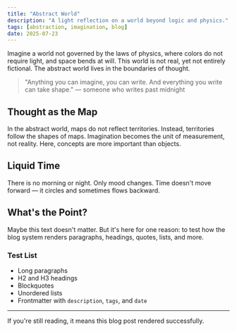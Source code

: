 ```yaml
---
title: "Abstract World"
description: "A light reflection on a world beyond logic and physics."
tags: [abstraction, imagination, blog]
date: 2025-07-23
---
```


Imagine a world not governed by the laws of physics, where colors do not require light, and space bends at will. This world is not real, yet not entirely fictional. The abstract world lives in the boundaries of thought.

> "Anything you can imagine, you can write. And everything you write can take shape." — someone who writes past midnight

## Thought as the Map

In the abstract world, maps do not reflect territories. Instead, territories follow the shapes of maps. Imagination becomes the unit of measurement, not reality. Here, concepts are more important than objects.

## Liquid Time

There is no morning or night. Only mood changes. Time doesn't move forward — it circles and sometimes flows backward.

## What's the Point?

Maybe this text doesn't matter. But it's here for one reason: to test how the blog system renders paragraphs, headings, quotes, lists, and more.

### Test List

- Long paragraphs
- H2 and H3 headings
- Blockquotes
- Unordered lists
- Frontmatter with `description`, `tags`, and `date`

---

If you're still reading, it means this blog post rendered successfully.
